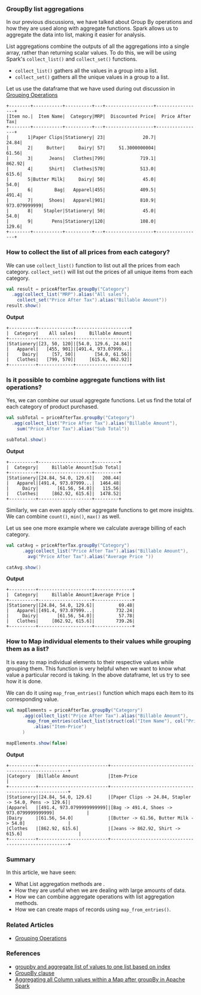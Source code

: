 ### GroupBy list aggregations

In our previous discussions, we have talked about Group By operations and how they are used along with aggregate functions.
Spark allows us to aggregate the data into list, making it easier for analysis.

List aggregations combine the outputs of all the aggregations into a single array, rather than returning scalar values. To do this,
we will be using Spark's `collect_list()` and `collect_set()` functions.
- `collect_list()` gathers all the values in a group into a list.
- `collect_set()` gathers all the unique values in a group to a list.

Let us use the dataframe that we have used during out discussion in [Grouping Operations](@/docs/spark/grouping-operations.md)
```text
+--------+-----------+----------+---+------------------+-----------------+
|Item no.|  Item Name|  Category|MRP|  Discounted Price|  Price After Tax|
+--------+-----------+----------+---+------------------+-----------------+
|       1|Paper Clips|Stationery| 23|              20.7|            24.84|
|       2|     Butter|     Dairy| 57|     51.3000000004|            61.56|
|       3|      Jeans|   Clothes|799|             719.1|           862.92|
|       4|      Shirt|   Clothes|570|             513.0|            615.6|
|       5|Butter Milk|     Dairy| 50|              45.0|             54.0|
|       6|        Bag|   Apparel|455|             409.5|            491.4|
|       7|      Shoes|   Apparel|901|             810.9|    973.079999999|
|       8|    Stapler|Stationery| 50|              45.0|             54.0|
|       9|       Pens|Stationery|120|             108.0|            129.6|
+--------+-----------+----------+---+------------------+-----------------+
```

### How to collect the list of all prices from each category?
We can use `collect_list()` function to list out all the prices from each category.
`collect_set()` will list out the prices of all unique items from each category.
```scala
val result = priceAfterTax.groupBy("Category")
  .agg(collect_list("MRP").alias("All sales"),
    collect_set("Price After Tax").alias("Billable Amount"))
result.show()
```
**Output**
```text
+----------+-------------+--------------------+
|  Category|    All sales|     Billable Amount|
+----------+-------------+--------------------+
|Stationery|[23, 50, 120]|[54.0, 129.6, 24.84]|
|   Apparel|   [455, 901]|[491.4, 973.07999...|
|     Dairy|     [57, 50]|       [54.0, 61.56]|
|   Clothes|   [799, 570]|     [615.6, 862.92]|
+----------+-------------+--------------------+
```

### Is it possible to combine aggregate functions with list operations?
Yes, we can combine our usual aggregate functions. Let us find the total of each category of product purchased.
```scala
val subTotal = priceAfterTax.groupBy("Category")
  .agg(collect_list("Price After Tax").alias("Billable Amount"),
    sum("Price After Tax").alias("Sub Total"))

subTotal.show()
```
**Output**
```text
+----------+--------------------+---------+
|  Category|     Billable Amount|Sub Total|
+----------+--------------------+---------+
|Stationery|[24.84, 54.0, 129.6]|   208.44|
|   Apparel|[491.4, 973.07999...|  1464.48|
|     Dairy|       [61.56, 54.0]|   115.56|
|   Clothes|     [862.92, 615.6]|  1478.52|
+----------+--------------------+---------+
```

Similarly, we can even apply other aggregate functions to get more insights.
We can combine `count()`, `min()`, `max()` as well.

Let us see one more example where we calculate average billing of each category.
```scala
val catAvg = priceAfterTax.groupBy("Category")
      .agg(collect_list("Price After Tax").alias("Billable Amount"),
        avg("Price After Tax").alias("Average Price "))

catAvg.show()
```
**Output**
```text
+----------+--------------------+--------------+
|  Category|     Billable Amount|Average Price |
+----------+--------------------+--------------+
|Stationery|[24.84, 54.0, 129.6]|         69.48|
|   Apparel|[491.4, 973.07999...|        732.24|
|     Dairy|       [61.56, 54.0]|         57.78|
|   Clothes|     [862.92, 615.6]|        739.26|
+----------+--------------------+--------------+
```

### How to Map individual elements to their values while grouping them as a list?
It is easy to map individual elements to their respective values while grouping them. This function is very helpful when we want to know what value a particular record is taking.
In the above dataframe, let us try to see how it is done.

We can do it using `map_from_entries()` function which maps each item to its corresponding value.
```scala
val mapElements = priceAfterTax.groupBy("Category")
      .agg(collect_list("Price After Tax").alias("Billable Amount"),
        map_from_entries(collect_list(struct(col("Item Name"), col("Price After Tax"))))
          .alias("Item-Price")
      )

mapElements.show(false)
```
**Output**
```text
+----------+--------------------------+------------------------------------------------------+
|Category  |Billable Amount           |Item-Price                                            |
+----------+--------------------------+------------------------------------------------------+
|Stationery|[24.84, 54.0, 129.6]      |[Paper Clips -> 24.84, Stapler -> 54.0, Pens -> 129.6]|
|Apparel   |[491.4, 973.0799999999999]|[Bag -> 491.4, Shoes -> 973.0799999999999]            |
|Dairy     |[61.56, 54.0]             |[Butter -> 61.56, Butter Milk -> 54.0]                |
|Clothes   |[862.92, 615.6]           |[Jeans -> 862.92, Shirt -> 615.6]                     |
+----------+--------------------------+------------------------------------------------------+
```

### Summary
In this article, we have seen:
- What List aggregation methods are .
- How they are useful when we are dealing with large amounts of data.
- How we can combine aggregate operations with list aggregation methods.
- How we can create maps of records using `map_from_entries()`.

### Related Articles
- [Grouping Operations](@/docs/spark/grouping-operations.md)

### References
- [groupby and aggregate list of values to one list based on index](https://stackoverflow.com/questions/49843559/spark-scala-groupby-and-aggregate-list-of-values-to-one-list-based-on-index)
- [GroupBy clause](https://spark.apache.org/docs/3.5.3/sql-ref-syntax-qry-select-groupby.html)
- [Aggregating all Column values within a Map after groupBy in Apache Spark](https://stackoverflow.com/questions/57787239/aggregating-all-column-values-within-a-map-after-groupby-in-apache-spark)